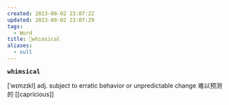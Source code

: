 ```yaml
---
created: 2023-08-02 23:07:22
updated: 2023-08-02 23:07:29
tags:
  - Word
title: 📖whimsical
aliases:
  - null
---
```


<pre><strong>whimsical</strong></pre>
[ˈwɪmzɪkl]
adj. subject to erratic behavior or unpredictable change 难以预测的
[[capricious]]
